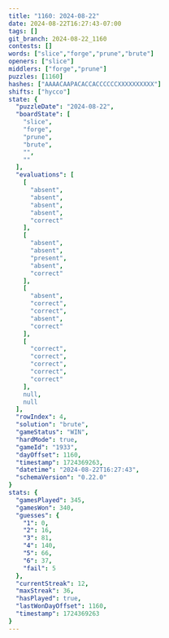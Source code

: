 ```yaml
---
title: "1160: 2024-08-22"
date: 2024-08-22T16:27:43-07:00
tags: []
git_branch: 2024-08-22_1160
contests: []
words: ["slice","forge","prune","brute"]
openers: ["slice"]
middlers: ["forge","prune"]
puzzles: [1160]
hashes: ["AAAACAAPACACCACCCCCCXXXXXXXXXX"]
shifts: ["hycco"]
state: {
  "puzzleDate": "2024-08-22",
  "boardState": [
    "slice",
    "forge",
    "prune",
    "brute",
    "",
    ""
  ],
  "evaluations": [
    [
      "absent",
      "absent",
      "absent",
      "absent",
      "correct"
    ],
    [
      "absent",
      "absent",
      "present",
      "absent",
      "correct"
    ],
    [
      "absent",
      "correct",
      "correct",
      "absent",
      "correct"
    ],
    [
      "correct",
      "correct",
      "correct",
      "correct",
      "correct"
    ],
    null,
    null
  ],
  "rowIndex": 4,
  "solution": "brute",
  "gameStatus": "WIN",
  "hardMode": true,
  "gameId": "1933",
  "dayOffset": 1160,
  "timestamp": 1724369263,
  "datetime": "2024-08-22T16:27:43",
  "schemaVersion": "0.22.0"
}
stats: {
  "gamesPlayed": 345,
  "gamesWon": 340,
  "guesses": {
    "1": 0,
    "2": 16,
    "3": 81,
    "4": 140,
    "5": 66,
    "6": 37,
    "fail": 5
  },
  "currentStreak": 12,
  "maxStreak": 36,
  "hasPlayed": true,
  "lastWonDayOffset": 1160,
  "timestamp": 1724369263
}
---
```

<!-- more -->
